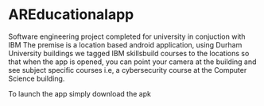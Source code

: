 # AREducationalapp
Software engineering project completed for university in conjuction with IBM
The premise is a location based android application, using Durham University buildings we tagged IBM skillsbuild courses to the locations so that when the app is opened, you can point your camera at the building and see subject specific courses i.e, a cybersecurity course at the Computer Science building. 

To launch the app simply download the apk
